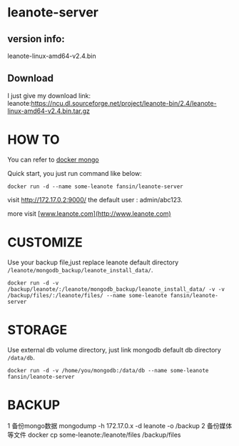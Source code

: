 #  leanote-server
## version info:
leanote-linux-amd64-v2.4.bin  

## Download
I just give my download link:
leanote:https://ncu.dl.sourceforge.net/project/leanote-bin/2.4/leanote-linux-amd64-v2.4.bin.tar.gz

# HOW TO

You can refer to [docker mongo](https://store.docker.com/images/9147d1b7-a686-4e38-8ecd-94a47f5da9cf?tab=description)


Quick start, you just run command like below:

    docker run -d --name some-leanote fansin/leanote-server

visit http://172.17.0.2:9000/ the default user : admin/abc123.

more visit [www.leanote.com](http://www.leanote.com)

# CUSTOMIZE

Use your backup file,just replace leanote default directory `/leanote/mongodb_backup/leanote_install_data/`.

    docker run -d -v /backup/leanote/:/leanote/mongodb_backup/leanote_install_data/ -v -v /backup/files/:/leanote/files/ --name some-leanote fansin/leanote-server


# STORAGE
Use external db volume directory, just link mongodb default db directory `/data/db`.

    docker run -d -v /home/you/mongodb:/data/db --name some-leanote fansin/leanote-server

# BACKUP
1 备份mongo数据
  mongodump -h 172.17.0.x -d leanote -o /backup
2 备份媒体等文件
  docker cp some-leanote:/leanote/files /backup/files
